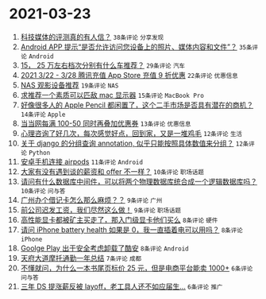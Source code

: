 # 2021-03-23

1. [科技媒体的评测真的有人信？](https://www.v2ex.com/t/764120) `38条评论` `分享发现`
1. [Android APP 提示“是否允许访问您设备上的照片、媒体内容和文件”？](https://www.v2ex.com/t/764119) `35条评论` `Android`
1. [15， 25 万左右档次分别有什么车推荐？](https://www.v2ex.com/t/764121) `29条评论` `汽车`
1. [2021 3/22 - 3/28 腾讯充值 App Store 充值 9 折优惠](https://www.v2ex.com/t/764122) `22条评论` `优惠信息`
1. [NAS 观影设备推荐](https://www.v2ex.com/t/764124) `19条评论` `NAS`
1. [求推荐一个素质可以匹敌 mac 显示器](https://www.v2ex.com/t/764154) `15条评论` `MacBook Pro`
1. [好像很多人的 Apple Pencil 都闲置了，这个二手市场是否具有潜在的商机？](https://www.v2ex.com/t/764131) `14条评论` `Apple`
1. [当当网每满 100-50 同时再叠加优惠券](https://www.v2ex.com/t/764130) `13条评论` `优惠信息`
1. [心理咨询了好几次，每次感觉好点，回到家，又是一堆鸡毛](https://www.v2ex.com/t/764134) `12条评论` `生活`
1. [关于 django 的分组查询 annotation, 似乎只能按照具体数值来分组？](https://www.v2ex.com/t/764125) `12条评论` `Python`
1. [安卓手机连接 airpods](https://www.v2ex.com/t/764161) `11条评论` `Android`
1. [大家有没有遇到谈的薪资和 offer 不一样？](https://www.v2ex.com/t/764163) `10条评论` `职场话题`
1. [请问有什么数据库中间件，可以将两个物理数据库统合成一个逻辑数据库吗？](https://www.v2ex.com/t/764112) `10条评论` `问与答`
1. [广州办个借记卡怎么那么麻烦？？](https://www.v2ex.com/t/764149) `9条评论` `广州`
1. [前公司迟发工资，我们尽然这么做！](https://www.v2ex.com/t/764142) `9条评论` `职场话题`
1. [高性能显卡都被矿主买走了，那入门级显卡他们买么](https://www.v2ex.com/t/764148) `8条评论` `硬件`
1. [请问 iPhone battery health 如果是 0，我一直插着电可以用吗？](https://www.v2ex.com/t/764136) `8条评论` `iPhone`
1. [Goolge Play 出于安全考虑卸载了酷安](https://www.v2ex.com/t/764109) `8条评论` `Android`
1. [天府大道摩托通勤一年总结](https://www.v2ex.com/t/764168) `7条评论` `成都`
1. [不懂就问，为什么一本书尾页标价 25 元，但是电商平台能卖 1000+](https://www.v2ex.com/t/764172) `6条评论` `问与答`
1. [三年 DS 提涨薪反被 layoff，老工具人还不如应届生…](https://www.v2ex.com/t/764133) `6条评论` `推广`
